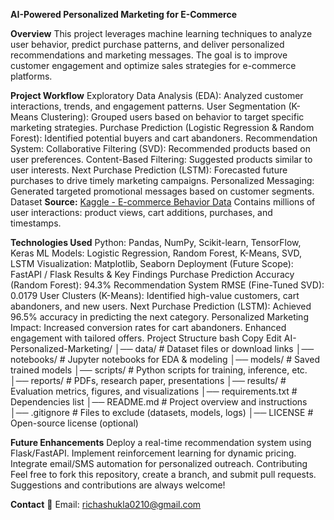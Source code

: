 **AI-Powered Personalized Marketing for E-Commerce**

**Overview**
This project leverages machine learning techniques to analyze user behavior, predict purchase patterns, and deliver personalized recommendations and marketing messages. The goal is to improve customer engagement and optimize sales strategies for e-commerce platforms.

**Project Workflow**
Exploratory Data Analysis (EDA): Analyzed customer interactions, trends, and engagement patterns.
User Segmentation (K-Means Clustering): Grouped users based on behavior to target specific marketing strategies.
Purchase Prediction (Logistic Regression & Random Forest): Identified potential buyers and cart abandoners.
Recommendation System:
Collaborative Filtering (SVD): Recommended products based on user preferences.
Content-Based Filtering: Suggested products similar to user interests.
Next Purchase Prediction (LSTM): Forecasted future purchases to drive timely marketing campaigns.
Personalized Messaging: Generated targeted promotional messages based on customer segments.
Dataset
**Source:** [Kaggle - E-commerce Behavior Data](https://www.kaggle.com/datasets/mkechinov/ecommerce-behavior-data-from-multi-category-store)
Contains millions of user interactions: product views, cart additions, purchases, and timestamps.

**Technologies Used**
Python: Pandas, NumPy, Scikit-learn, TensorFlow, Keras
ML Models: Logistic Regression, Random Forest, K-Means, SVD, LSTM
Visualization: Matplotlib, Seaborn
Deployment (Future Scope): FastAPI / Flask
Results & Key Findings
Purchase Prediction Accuracy (Random Forest): 94.3%
Recommendation System RMSE (Fine-Tuned SVD): 0.0179
User Clusters (K-Means): Identified high-value customers, cart abandoners, and new users.
Next Purchase Prediction (LSTM): Achieved 96.5% accuracy in predicting the next category.
Personalized Marketing Impact:
Increased conversion rates for cart abandoners.
Enhanced engagement with tailored offers.
Project Structure
bash
Copy
Edit
AI-Personalized-Marketing/
│── data/                  # Dataset files or download links
│── notebooks/             # Jupyter notebooks for EDA & modeling
│── models/                # Saved trained models
│── scripts/               # Python scripts for training, inference, etc.
│── reports/               # PDFs, research paper, presentations
│── results/               # Evaluation metrics, figures, and visualizations
│── requirements.txt       # Dependencies list
│── README.md              # Project overview and instructions
│── .gitignore             # Files to exclude (datasets, models, logs)
│── LICENSE                # Open-source license (optional)

**Future Enhancements**
Deploy a real-time recommendation system using Flask/FastAPI.
Implement reinforcement learning for dynamic pricing.
Integrate email/SMS automation for personalized outreach.
Contributing
Feel free to fork this repository, create a branch, and submit pull requests. Suggestions and contributions are always welcome!

**Contact**
📧 Email: richashukla0210@gmail.com

